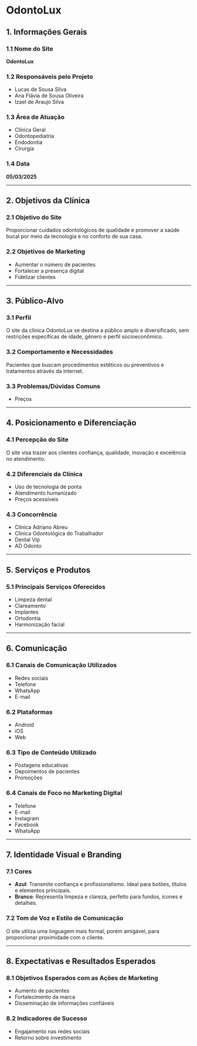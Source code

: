 # OdontoLux

## 1. Informações Gerais

### 1.1 Nome do Site
**OdontoLux**

### 1.2 Responsáveis pelo Projeto
- Lucas de Sousa Silva
- Ana Flávia de Sousa Oliveira
- Izael de Araujo Silva

### 1.3 Área de Atuação
- Clínica Geral
- Odontopediatria
- Endodontia
- Cirurgia

### 1.4 Data
**05/03/2025**

---

## 2. Objetivos da Clínica

### 2.1 Objetivo do Site
Proporcionar cuidados odontológicos de qualidade e promover a saúde bucal por meio da tecnologia e no conforto de sua casa.

### 2.2 Objetivos de Marketing
- Aumentar o número de pacientes
- Fortalecer a presença digital
- Fidelizar clientes

---

## 3. Público-Alvo

### 3.1 Perfil
O site da clínica OdontoLux se destina a público amplo e diversificado, sem restrições específicas de idade, gênero e perfil socioeconômico.

### 3.2 Comportamento e Necessidades
Pacientes que buscam procedimentos estéticos ou preventivos e tratamentos através da internet.

### 3.3 Problemas/Dúvidas Comuns
- Preços

---

## 4. Posicionamento e Diferenciação

### 4.1 Percepção do Site
O site visa trazer aos clientes confiança, qualidade, inovação e excelência no atendimento.

### 4.2 Diferenciais da Clínica
- Uso de tecnologia de ponta
- Atendimento humanizado
- Preços acessíveis

### 4.3 Concorrência
- Clínica Adriano Abreu
- Clínica Odontológica do Trabalhador
- Dental Vip
- AD Odonto

---

## 5. Serviços e Produtos

### 5.1 Principais Serviços Oferecidos
- Limpeza dental
- Clareamento
- Implantes
- Ortodontia
- Harmonização facial

---

## 6. Comunicação

### 6.1 Canais de Comunicação Utilizados
- Redes sociais
- Telefone
- WhatsApp
- E-mail

### 6.2 Plataformas
- Android
- iOS
- Web

### 6.3 Tipo de Conteúdo Utilizado
- Postagens educativas
- Depoimentos de pacientes
- Promoções

### 6.4 Canais de Foco no Marketing Digital
- Telefone
- E-mail
- Instagram
- Facebook
- WhatsApp

---

## 7. Identidade Visual e Branding

### 7.1 Cores
- **Azul**: Transmite confiança e profissionalismo. Ideal para botões, títulos e elementos principais.
- **Branco**: Representa limpeza e clareza, perfeito para fundos, ícones e detalhes.

### 7.2 Tom de Voz e Estilo de Comunicação
O site utiliza uma linguagem mais formal, porém amigável, para proporcionar proximidade com o cliente.

---

## 8. Expectativas e Resultados Esperados

### 8.1 Objetivos Esperados com as Ações de Marketing
- Aumento de pacientes
- Fortalecimento da marca
- Disseminação de informações confiáveis

### 8.2 Indicadores de Sucesso
- Engajamento nas redes sociais
- Retorno sobre investimento
